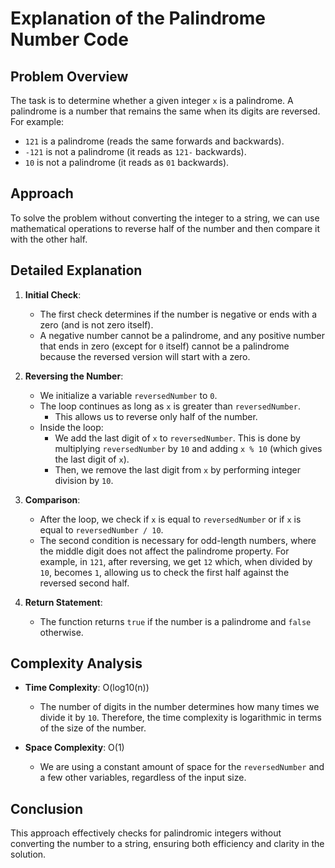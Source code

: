 # Explanation of the Palindrome Number Code

## Problem Overview
The task is to determine whether a given integer `x` is a palindrome. A palindrome is a number that remains the same when its digits are reversed. For example:
- `121` is a palindrome (reads the same forwards and backwards).
- `-121` is not a palindrome (it reads as `121-` backwards).
- `10` is not a palindrome (it reads as `01` backwards).

## Approach
To solve the problem without converting the integer to a string, we can use mathematical operations to reverse half of the number and then compare it with the other half.

## Detailed Explanation

1. **Initial Check**:
   - The first check determines if the number is negative or ends with a zero (and is not zero itself). 
   - A negative number cannot be a palindrome, and any positive number that ends in zero (except for `0` itself) cannot be a palindrome because the reversed version will start with a zero.

2. **Reversing the Number**:
   - We initialize a variable `reversedNumber` to `0`.
   - The loop continues as long as `x` is greater than `reversedNumber`.
     - This allows us to reverse only half of the number.
   - Inside the loop:
     - We add the last digit of `x` to `reversedNumber`. This is done by multiplying `reversedNumber` by `10` and adding `x % 10` (which gives the last digit of `x`).
     - Then, we remove the last digit from `x` by performing integer division by `10`.

3. **Comparison**:
   - After the loop, we check if `x` is equal to `reversedNumber` or if `x` is equal to `reversedNumber / 10`. 
   - The second condition is necessary for odd-length numbers, where the middle digit does not affect the palindrome property. For example, in `121`, after reversing, we get `12` which, when divided by `10`, becomes `1`, allowing us to check the first half against the reversed second half.

4. **Return Statement**:
   - The function returns `true` if the number is a palindrome and `false` otherwise.

## Complexity Analysis

- **Time Complexity**: O(log10(n))
  - The number of digits in the number determines how many times we divide it by `10`. Therefore, the time complexity is logarithmic in terms of the size of the number.

- **Space Complexity**: O(1)
  - We are using a constant amount of space for the `reversedNumber` and a few other variables, regardless of the input size.

## Conclusion
This approach effectively checks for palindromic integers without converting the number to a string, ensuring both efficiency and clarity in the solution.
​
